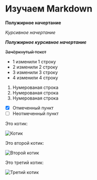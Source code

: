 # Изучаем Markdown

**Полужирное начертаниe**

*Курсивное начертание*

***Полужирное курсивное начертание***

~~Зачёркнутый текст~~

* 1 изменили 1 строку
* 2 изменили 2 строку
* 3 изменили 3 строку
* 4 изменили 4 строку

1. Нумерованая строка
2. Нумерованая строка
3. Нумерованая строка

- [x] Отмеченный пункт
- [ ] Неотмеченный пункт

Это котик:

![Котик](Cat.jpg)

Это второй котик:

![Второй котик](Cat_2.jpg)

Это третий котик:

![Третий котик](Cat_3.jpg)